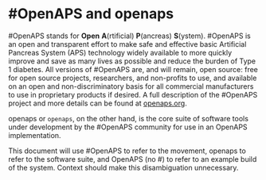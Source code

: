 # #OpenAPS and openaps

\#OpenAPS stands for **Open** **A**(rtificial) **P**(ancreas) **S**(ystem). #OpenAPS is an open and transparent effort to make safe and effective basic Artificial Pancreas System (APS) technology widely available to more quickly improve and save as many lives as possible and reduce the burden of Type 1 diabetes. All versions of #OpenAPS are, and will remain, open source: free for open source projects, researchers, and non-profits to use, and available on an open and non-discriminatory basis for all commercial manufacturers to use in proprietary products if desired. A full description of the \#OpenAPS project and more details can be found at [openaps.org](http://openaps.org/).

openaps or `openaps`, on the other hand, is the core suite of software tools under development by the #OpenAPS community for use in an OpenAPS implementation.

This document will use \#OpenAPS to refer to the movement, openaps to refer to the software suite, and OpenAPS (no \#) to refer to an example build of the system. Context should make this disambiguation unnecessary.
